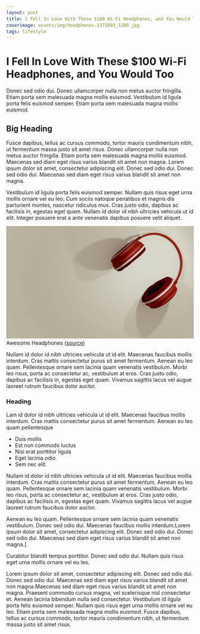 ```yaml
---
layout: post
title: I Fell In Love With These $100 Wi-Fi Headphones, and You Would Too
coverimage: assets/img/headphones-1375893_1280.jpg
tags: lifestyle
---
```


# I Fell In Love With These $100 Wi-Fi Headphones, and You Would Too

Donec sed odio dui. Donec ullamcorper nulla non metus auctor fringilla. Etiam porta sem malesuada magna mollis euismod. Vestibulum id ligula porta felis euismod semper. Etiam porta sem malesuada magna mollis euismod.

## Big Heading

Fusce dapibus, tellus ac cursus commodo, tortor mauris condimentum nibh, ut fermentum massa justo sit amet risus. Donec ullamcorper nulla non metus auctor fringilla. Etiam porta sem malesuada magna mollis euismod. Maecenas sed diam eget risus varius blandit sit amet non magna. Lorem ipsum dolor sit amet, consectetur adipiscing elit. Donec sed odio dui. Donec sed odio dui. Maecenas sed diam eget risus varius blandit sit amet non magna.

Vestibulum id ligula porta felis euismod semper. Nullam quis risus eget urna mollis ornare vel eu leo. Cum sociis natoque penatibus et magnis dis parturient montes, nascetur ridiculus mus. Cras justo odio, dapibus ac facilisis in, egestas eget quam. Nullam id dolor id nibh ultricies vehicula ut id elit. Integer posuere erat a ante venenatis dapibus posuere velit aliquet.

![](assets/img/headphones-1375893_1280.jpg)
Awesome Headphones ([source](https://pixabay.com/))

Nullam id dolor id nibh ultricies vehicula ut id elit. Maecenas faucibus mollis interdum. Cras mattis consectetur purus sit amet fermentum. Aenean eu leo quam. Pellentesque ornare sem lacinia quam venenatis vestibulum. Morbi leo risus, porta ac consectetur ac, vestibulum at eros. Cras justo odio, dapibus ac facilisis in, egestas eget quam. Vivamus sagittis lacus vel augue laoreet rutrum faucibus dolor auctor.

### Heading

Lam id dolor id nibh ultricies vehicula ut id elit. Maecenas faucibus mollis interdum. Cras mattis consectetur purus sit amet fermentum. Aenean eu leo quam pellentesque

- Duis mollis
- Est non commodo luctus
- Nisi erat porttitor ligula
- Eget lacinia odio
- Sem nec elit.


Nullam id dolor id nibh ultricies vehicula ut id elit. Maecenas faucibus mollis interdum. Cras mattis consectetur purus sit amet fermentum. Aenean eu leo quam. Pellentesque ornare sem lacinia quam venenatis vestibulum. Morbi leo risus, porta ac consectetur ac, vestibulum at eros. Cras justo odio, dapibus ac facilisis in, egestas eget quam. Vivamus sagittis lacus vel augue laoreet rutrum faucibus dolor auctor.


Aenean eu leo quam. Pellentesque ornare sem lacinia quam venenatis vestibulum. Donec sed odio dui. Maecenas faucibus mollis interdum.Lorem ipsum dolor sit amet, consectetur adipiscing elit. Donec sed odio dui. Donec sed odio dui. Maecenas sed diam eget risus varius blandit sit amet non magna.]



Curabitur blandit tempus porttitor. Donec sed odio dui. Nullam quis risus eget urna mollis ornare vel eu leo.


Lorem ipsum dolor sit amet, consectetur adipiscing elit. Donec sed odio dui. Donec sed odio dui. Maecenas sed diam eget risus varius blandit sit amet non magna.Maecenas sed diam eget risus varius blandit sit amet non magna. Praesent commodo cursus magna, vel scelerisque nisl consectetur et. Aenean lacinia bibendum nulla sed consectetur. Vestibulum id ligula porta felis euismod semper. Nullam quis risus eget urna mollis ornare vel eu leo. Etiam porta sem malesuada magna mollis euismod. Fusce dapibus, tellus ac cursus commodo, tortor mauris condimentum nibh, ut fermentum massa justo sit amet risus.

